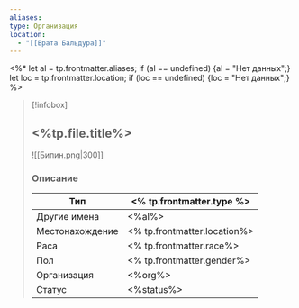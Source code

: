 ```yaml
---
aliases: 
type: Организация
location:
  - "[[Врата Бальдура]]"
---
```


<%* let al = tp.frontmatter.aliases;
if (al == undefined) {al = "Нет данных";}  
let loc = tp.frontmatter.location;
if (loc == undefined) {loc = "Нет данных";}  %>

> [!infobox]
> 
> ## <%tp.file.title%>
> 
> ![[Бипин.png|300]]
> 
> ### Описание
> 
> | Тип | <% tp.frontmatter.type %> |
> | --- | --- |
> | Другие имена| <%al%>|
> | Местонахождение | <% tp.frontmatter.location%> |
> | Раса | <% tp.frontmatter.race%> |
> | Пол | <% tp.frontmatter.gender%> |
> | Организация | <%org%> |
> | Статус |<%status%>  |
